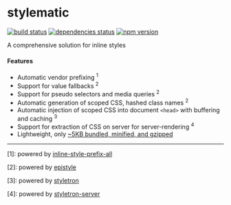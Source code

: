 # stylematic

[![build status][build-badge]][build-href]
[![dependencies status][deps-badge]][deps-href]
[![npm version][npm-badge]][npm-href]

A comprehensive solution for inline styles

#### Features
* Automatic vendor prefixing <sup>1</sup>
* Support for value fallbacks <sup>2</sup>
* Support for pseudo selectors and media queries <sup>2</sup>
* Automatic generation of scoped CSS, hashed class names <sup>2</sup>
* Automatic injection of scoped CSS into document `<head>` with buffering and caching <sup>3</sup>
* Support for extraction of CSS on server for server-rendering <sup>4</sup>
* Lightweight, only [~5KB bundled, minified, and gzipped](https://wzrd.in/standalone/stylematic@latest)

<hr>

[1]: powered by [inline-style-prefix-all](https://github.com/rofrischmann/inline-style-prefix-all)

[2]: powered by [epistyle](https://github.com/rtsao/epistyle)

[3]: powered by [styletron](https://github.com/rtsao/styletron)

[4]: powered by [styletron-server](https://github.com/rtsao/styletron-server)

[build-badge]: https://travis-ci.org/rtsao/stylematic.svg?branch=master
[build-href]: https://travis-ci.org/rtsao/stylematic
[deps-badge]: https://david-dm.org/rtsao/stylematic.svg
[deps-href]: https://david-dm.org/rtsao/stylematic
[npm-badge]: https://badge.fury.io/js/stylematic.svg
[npm-href]: https://www.npmjs.com/package/stylematic
